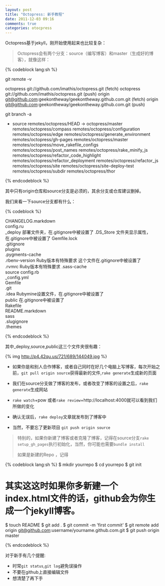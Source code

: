 ```yaml
---
layout: post
title: "Octopress: 新手教程"
date: 2011-12-03 09:16
comments: true
categories: otocpress
---
```


Octopress基于jekyll，刚开始使用起来也比较复杂：

>Octopress会有两个分支：source（编写博客）和master（生成好的博客），就像这样：

{% codeblock lang:sh %}

git remote -v

octopress	git://github.com/imathis/octopress.git (fetch)
octopress	git://github.com/imathis/octopress.git (push)
origin	git@github.com:geekontheway/geekontheway.github.com.git (fetch)
origin	git@github.com:geekontheway/geekontheway.github.com.git (push)


git branch -a 

* source
  remotes/octopress/HEAD -> octopress/master
  remotes/octopress/compass
  remotes/octopress/configuration
  remotes/octopress/edge
  remotes/octopress/generate_environment
  remotes/octopress/gh-pages
  remotes/octopress/master
  remotes/octopress/move_rakefile_configs
  remotes/octopress/post_names
  remotes/octopress/rake_minify_js
  remotes/octopress/refactor_code_highlight
  remotes/octopress/refactor_deployment
  remotes/octopress/refactor_js
  remotes/octopress/site
  remotes/octopress/site-deploy-test
  remotes/octopress/subdir
  remotes/octopress/thor

{% endcodeblock %}

其中只有origin仓库和source分支是必须的，其余分支或仓库建议删掉。

我们来看一下source分支都有什么：

{% codeblock %}

CHANGELOG.markdown  
config.ru   
 _deploy  部署文件夹，在.gitignore中被设置了
.DS_Store 文件夹显示属性，在.gitignore中被设置了
Gemfile.lock  
.gitignore  
plugins  
.pygments-cache   
.rbenv-version Ruby版本有特殊要求 这个文件在.gitignore中被设置了   
.rvmrc   Ruby版本有特殊要求
.sass-cache  
source
config.rb           
_config.yml  
Gemfile  
.git          
.idea   Rubymine设置文件，在.gitignore中被设置了    
public  在.gitignore中被设置了  
Rakefile         
README.markdown  
sass    
.slugignore  
.themes

{% endcodeblock %}

其中_deploy,source,public这三个文件夹很有趣：

{% img http://p4.42qu.us/721/689/144049.jpg %}

- 如果你是和别人合作博客，或者自己同时在好几个电脑上写博客，每次开始之前，`git pull origin source`获得最新的文件,`rake generate`生成新的页面

- 我们在source分支做了博客的发布，或者改变了博客的设置之后，`rake generate`生成网站

- `rake watch`+pow 或者`rake review`+http://localhost:4000就可以看到我们所做的变化

- 确认无误后，`rake deploy`文章就发布到了博客中

- 当然，不要忘了更新项目 `git push origin source`

> 特别的，如果你新建了博客或者克隆了博客，记得在source分支`rake setup_gh_pages`执行初始化，当然，你可能也需要`bundle install`
>
> 如果是新建的Repo ，记得

{% codeblock lang:sh %}
$ mkdir yourrepo
$ cd yourrepo
$ git init
# 其实这这时如果你多新建一个index.html文件的话，github会为你生成一个jekyll博客。
$ touch README
$ git add .
$ git commit -m 'first commit'
$ git remote add origin git@github.com:username/yourname.github.com.git
$ git push origin master

{% endcodeblock %}

对于新手有几个提醒:

- 时常`git status`,`git log`避免误操作
- 不要在github上直接编辑文件
- 想清楚了再下手

